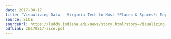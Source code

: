```yaml
---
date: 2017-08-17
title: "Visualizing Data - Virginia Tech to Host *Places & Spaces*: Mapping Science Exhibition"
source: SICE
sourceUrl: https://luddy.indiana.edu/news/story.html?story=Visualizing-Data-Virginia-Tech-Host-Places-Spaces-Mapping-Science-Exhibition
pdfLink: 20170817-sice.pdf
---
```

